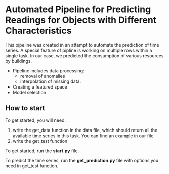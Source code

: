# Automated Pipeline for Predicting Readings for Objects with Different Characteristics

This pipeline was created in an attempt to automate the prediction of time series. A special feature of pipline is working on multiple rows within a single task. In our case, we predicted the consumption of various resources by buildings.
- Pipeline includes data processing: 
    - removal of anomalies
    - interpolation of missing data.
- Creating a featured space
- Model selection

## How to start
To get started, you will need: 
1) write the get_data function in the data file, which should return all the available time series in this task. You can find an example in our file 
2) write the get_test function

To get started, run the **start.py** file.

To predict the time series, run the **get_prediction.py** file with options you need in get_test function.
